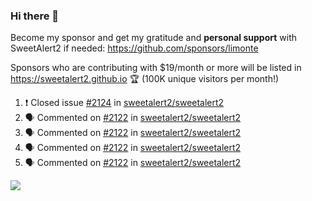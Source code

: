 ### Hi there 👋

Become my sponsor and get my gratitude and **personal support** with SweetAlert2 if needed: https://github.com/sponsors/limonte

Sponsors who are contributing with $19/month or more will be listed in https://sweetalert2.github.io 🏆 (100K unique visitors per month!)

<!--START_SECTION:activity-->
1. ❗️ Closed issue [#2124](https://github.com/sweetalert2/sweetalert2/issues/2124) in [sweetalert2/sweetalert2](https://github.com/sweetalert2/sweetalert2)
2. 🗣 Commented on [#2122](https://github.com/sweetalert2/sweetalert2/issues/2122) in [sweetalert2/sweetalert2](https://github.com/sweetalert2/sweetalert2)
3. 🗣 Commented on [#2122](https://github.com/sweetalert2/sweetalert2/issues/2122) in [sweetalert2/sweetalert2](https://github.com/sweetalert2/sweetalert2)
4. 🗣 Commented on [#2122](https://github.com/sweetalert2/sweetalert2/issues/2122) in [sweetalert2/sweetalert2](https://github.com/sweetalert2/sweetalert2)
5. 🗣 Commented on [#2122](https://github.com/sweetalert2/sweetalert2/issues/2122) in [sweetalert2/sweetalert2](https://github.com/sweetalert2/sweetalert2)
<!--END_SECTION:activity-->

![](https://github-readme-stats.vercel.app/api?username=limonte&theme=vue&show_icons=true)
